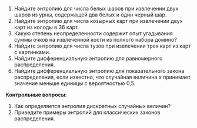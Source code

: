 1. Найдите энтропию для числа белых шаров при извлечении двух шаров из урны, содержащей два белых и один черный шар.
2. Найдите энтропию для числа козырных карт при извлечении двух карт из колоды в 36 карт.
3. Какую степень неопределенности содержит опыт угадывания суммы очков на извлеченной кости из полного набора домино?
4. Найдите энтропию для числа тузов при извлечении трех карт из карт с картинками.
5. Найдите дифференциальную энтропию для равномерного распределения.
6. Найдите дифференциальную энтропию для показательного закона распределения, если известно, что случайная величина _х_ принимает значение меньше единицы с вероятностью 0,5.
  
**Контрольные вопросы:**  
1. Как определяется энтропия дискретных случайных величин?
2. Приведите примеры энтропий для классических законов распределения.